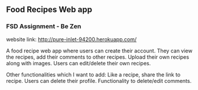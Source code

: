 ## Food Recipes Web app

### FSD Assignment - Be Zen

website link: http://pure-inlet-94200.herokuapp.com/

A food recipe web app where users can create their account.
They can view the recipes, add their comments to other recipes.
Upload their own recipes along with images.
Users can edit/delete their own recipes.

Other functionalities which I want to add:
Like a recipe, share the link to recipe.
Users can delete their profile.
Functionality to delete/edit comments.
